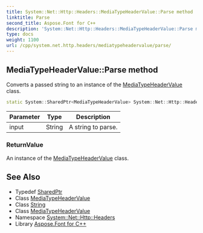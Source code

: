 ```yaml
---
title: System::Net::Http::Headers::MediaTypeHeaderValue::Parse method
linktitle: Parse
second_title: Aspose.Font for C++
description: 'System::Net::Http::Headers::MediaTypeHeaderValue::Parse method. Converts a passed string to an instance of the MediaTypeHeaderValue class in C++.'
type: docs
weight: 1100
url: /cpp/system.net.http.headers/mediatypeheadervalue/parse/
---
```

## MediaTypeHeaderValue::Parse method


Converts a passed string to an instance of the [MediaTypeHeaderValue](../) class.

```cpp
static System::SharedPtr<MediaTypeHeaderValue> System::Net::Http::Headers::MediaTypeHeaderValue::Parse(String input)
```


| Parameter | Type | Description |
| --- | --- | --- |
| input | String | A string to parse. |

### ReturnValue

An instance of the [MediaTypeHeaderValue](../) class.

## See Also

* Typedef [SharedPtr](../../../system/sharedptr/)
* Class [MediaTypeHeaderValue](../)
* Class [String](../../../system/string/)
* Class [MediaTypeHeaderValue](../)
* Namespace [System::Net::Http::Headers](../../)
* Library [Aspose.Font for C++](../../../)
